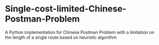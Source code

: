 # Single-cost-limited-Chinese-Postman-Problem
A Python implementation for Chinese Postman Problem with a limitation on the length of a single route based on heuristic algorithm
